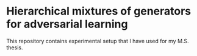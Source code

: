 # Hierarchical mixtures of generators for adversarial learning  

This repository contains experimental setup that I have used for my M.S. thesis.
